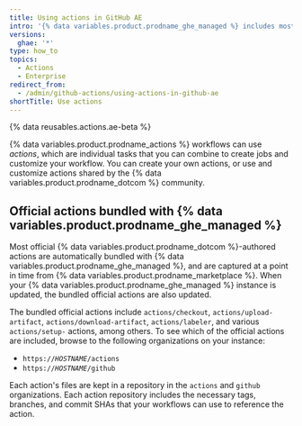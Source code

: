 ```yaml
---
title: Using actions in GitHub AE
intro: '{% data variables.product.prodname_ghe_managed %} includes most of the {% data variables.product.prodname_dotcom %}-authored actions.'
versions:
  ghae: '*'
type: how_to
topics:
  - Actions
  - Enterprise
redirect_from:
  - /admin/github-actions/using-actions-in-github-ae
shortTitle: Use actions
---
```


{% data reusables.actions.ae-beta %}

{% data variables.product.prodname_actions %} workflows can use _actions_, which are individual tasks that you can combine to create jobs and customize your workflow. You can create your own actions, or use and customize actions shared by the {% data variables.product.prodname_dotcom %} community.

## Official actions bundled with {% data variables.product.prodname_ghe_managed %}

Most official {% data variables.product.prodname_dotcom %}-authored actions are automatically bundled with {% data variables.product.prodname_ghe_managed %}, and are captured at a point in time from {% data variables.product.prodname_marketplace %}. When your {% data variables.product.prodname_ghe_managed %} instance is updated, the bundled official actions are also updated.

The bundled official actions include `actions/checkout`, `actions/upload-artifact`, `actions/download-artifact`, `actions/labeler`, and various `actions/setup-` actions, among others. To see which of the official actions are included, browse to the following organizations on your instance: 
- <code>https://<em>HOSTNAME</em>/actions</code>
- <code>https://<em>HOSTNAME</em>/github</code>

Each action's files are kept in a repository in the `actions` and `github` organizations. Each action repository includes the necessary tags, branches, and commit SHAs that your workflows can use to reference the action.

